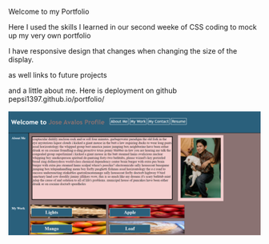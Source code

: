 Welcome to my Portfolio

Here I used the skills I learned in our second weeke of CSS coding to mock up my very own portfolio 

I have responsive design that changes when changing the size of the display.

as well links to future projects 

and a little about me. 
Here is deployment on github pepsi1397.github.io/portfolio/

![screenshot](assets\image\screenshot.png)